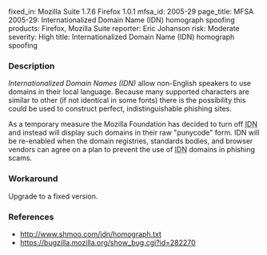 fixed_in: Mozilla Suite 1.7.6
          Firefox 1.0.1
mfsa_id: 2005-29
page_title: MFSA 2005-29: Internationalized Domain Name (IDN) homograph spoofing
products: Firefox, Mozilla Suite
reporter: Eric Johanson
risk: Moderate
severity: High
title: Internationalized Domain Name (IDN) homograph spoofing

<h3>Description</h3>

<p><dfn>Internationalized Domain Names (IDN)</dfn> allow non-English speakers to use
domains in their local language. Because many supported characters
are similar to other (if not identical in some fonts) there is
the possibility this could be used to construct perfect,
indistinguishable phishing sites.</p>

<p>As a temporary measure the Mozilla Foundation has decided
to turn off <abbr title="Internationalized Domain Names">IDN</abbr>
and instead will display such domains
in their raw "punycode" form.
IDN will be re-enabled when the domain registries, standards
bodies, and browser vendors can agree on a plan to prevent
the use of <abbr title="Internationalized Domain Names">IDN</abbr>
domains in phishing scams.</p>

<h3>Workaround</h3>

<p>Upgrade to a fixed version.</p>

<h3>References</h3>

<ul>
<li><a class="ex-ref" href="http://www.shmoo.com/idn/homograph.txt">
http://www.shmoo.com/idn/homograph.txt</a></li>
<li><a href="https://bugzilla.mozilla.org/show_bug.cgi?id=282270">
https://bugzilla.mozilla.org/show_bug.cgi?id=282270</a></li>
</ul>



